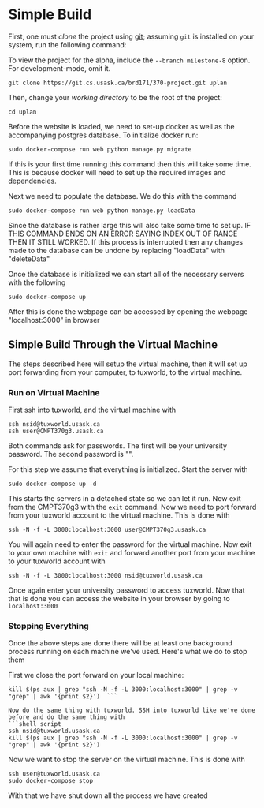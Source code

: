 # Simple Build

First, one must *clone* the project using [git](https://git-scm.com/); assuming ``git`` is installed on your system, run the following command: 

To view the project for the alpha, include the ``--branch milestone-8`` option. For development-mode, omit it.

```shell script
git clone https://git.cs.usask.ca/brd171/370-project.git uplan 
```

Then, change your *working directory* to be the root of the project:

```shell script
cd uplan
```

Before the website is loaded, we need to set-up docker as well as the accompanying postgres database. To initialize docker run:

```shell script
sudo docker-compose run web python manage.py migrate
```
If this is your first time running this command then this will take some time. This is because docker will need to set up the required images and dependencies.

Next we need to populate the database. We do this with the command

```shell script
sudo docker-compose run web python manage.py loadData
```
Since the database is rather large this will also take some time to set up. IF THIS COMMAND ENDS ON AN ERROR SAYING INDEX OUT OF RANGE THEN IT STILL WORKED. If this process is interrupted then any changes made to the database can be undone by replacing "loadData" with "deleteData"

Once the database is initialized we can start all of the necessary servers with the following

```shell script
sudo docker-compose up
```

After this is done the webpage can be accessed by opening the webpage "localhost:3000" in browser

## Simple Build Through the Virtual Machine

The steps described here will setup the virtual machine, then it will set up port forwarding from your computer, to tuxworld, to the virtual machine.

### Run on Virtual Machine

First ssh into tuxworld, and the virtual machine with 
```shell script
ssh nsid@tuxworld.usask.ca
ssh user@CMPT370g3.usask.ca
```
Both commands ask for passwords. The first will be your university password. The second password is "".

For this step we assume that everything is initialized. Start the server with

```shell script
sudo docker-compose up -d
```

This starts the servers in a detached state so we can let it run. Now exit from the CMPT370g3 with the ``exit`` command. Now we need to port forward from your tuxworld account to the virtual machine. This is done with
```shell script
ssh -N -f -L 3000:localhost:3000 user@CMPT370g3.usask.ca
```
You will again need to enter the password for the virtual machine. Now exit to your own machine with ``exit`` and forward another port from your machine to your tuxworld account with
```shell script
ssh -N -f -L 3000:localhost:3000 nsid@tuxworld.usask.ca
```

Once again enter your university password to access tuxworld. Now that that is done you can access the website in your browser by going to ``localhost:3000``


### Stopping Everything
Once the above steps are done there will be at least one background process running on each machine we've used. Here's what we do to stop them

First we close the port forward on your local machine:
```
kill $(ps aux | grep "ssh -N -f -L 3000:localhost:3000" | grep -v "grep" | awk '{print $2}')  ```

Now do the same thing with tuxworld. SSH into tuxworld like we've done before and do the same thing with
```shell script
ssh nsid@tuxworld.usask.ca
kill $(ps aux | grep "ssh -N -f -L 3000:localhost:3000" | grep -v "grep" | awk '{print $2}')  
```

Now we want to stop the server on the virtual machine. This is done with
```shell script
ssh user@tuxworld.usask.ca
sudo docker-compose stop
```

With that we have shut down all the process we have created
